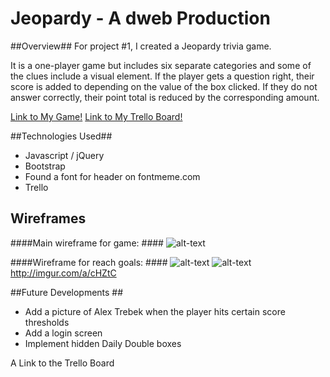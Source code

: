 # Jeopardy - A dweb Production #

##Overview##
For project #1, I created a Jeopardy trivia game.

It is a one-player game but includes six separate categories and some of the clues include a visual element. If the player gets a question right, their score is added to depending on the value of the box clicked. If they do not answer correctly, their point total is reduced by the corresponding amount.

[Link to My Game!](http://dweb-jeopardy.bitballoon.com/)
[Link to My Trello Board!](https://trello.com/b/WAsNBCkB/wdi-project-1)

##Technologies Used##
* Javascript / jQuery
* Bootstrap
* Found a font for header on fontmeme.com
* Trello

## Wireframes ##

####Main wireframe for game: ####
![alt-text](http://i.imgur.com/iGYahiE.jpg)

####Wireframe for reach goals: ####
![alt-text](http://i.imgur.com/5HZwYAX.jpg)
![alt-text](http://i.imgur.com/Hmyy1Nl.jpg)
http://imgur.com/a/cHZtC

##Future Developments ##
* Add a picture of Alex Trebek when the player hits certain score thresholds
* Add a login screen
* Implement hidden Daily Double boxes

A Link to the Trello Board
